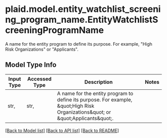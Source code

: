 # plaid.model.entity_watchlist_screening_program_name.EntityWatchlistScreeningProgramName

A name for the entity program to define its purpose. For example, \"High Risk Organizations\" or \"Applicants\".

## Model Type Info
Input Type | Accessed Type | Description | Notes
------------ | ------------- | ------------- | -------------
str,  | str,  | A name for the entity program to define its purpose. For example, \&quot;High Risk Organizations\&quot; or \&quot;Applicants\&quot;. | 

[[Back to Model list]](../../README.md#documentation-for-models) [[Back to API list]](../../README.md#documentation-for-api-endpoints) [[Back to README]](../../README.md)

